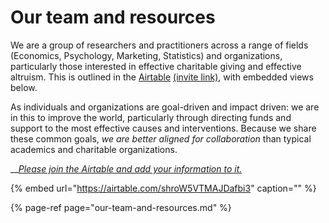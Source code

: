 # Our team and resources

We are a group of researchers and practitioners across a range of fields \(Economics, Psychology, Marketing, Statistics\) and organizations, particularly those interested in effective charitable giving and effective altruism. This is outlined in the [Airtable](https://airtable.com/invite/l?inviteId=invrYLQD6MCwj5tzF&inviteToken=756e551c2eb2be11add77811fa080f3ac80c5adc68b402c5dcbbc4a16684b836&utm_source=email) [\(invite link\)](https://airtable.com/invite/l?inviteId=invrYLQD6MCwj5tzF&inviteToken=756e551c2eb2be11add77811fa080f3ac80c5adc68b402c5dcbbc4a16684b836&utm_source=email), with embedded views below.

As individuals and organizations are goal-driven and impact driven: we are in this to improve the world, particularly through directing funds and support to the most effective causes and interventions. Because we share these common goals, _we are better aligned for collaboration_ than typical academics and charitable organizations.

\_\_[_Please join the Airtable and add your information to it._](https://airtable.com/invite/l?inviteId=invrYLQD6MCwj5tzF&inviteToken=756e551c2eb2be11add77811fa080f3ac80c5adc68b402c5dcbbc4a16684b836&utm_source=email)

{% embed url="https://airtable.com/shroW5VTMAJDafbi3" caption="" %}

{% page-ref page="our-team-and-resources.md" %}

